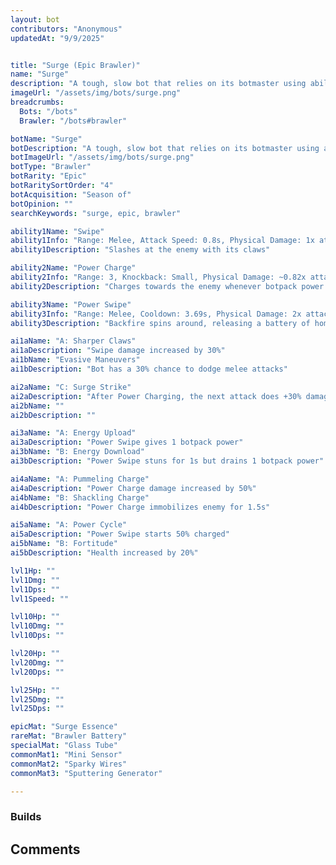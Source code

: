 ```yaml
---
layout: bot
contributors: "Anonymous"
updatedAt: "9/9/2025"


title: "Surge (Epic Brawler)"
name: "Surge"
description: "A tough, slow bot that relies on its botmaster using ability modules to close the distance and deal huge damage"
imageUrl: "/assets/img/bots/surge.png"
breadcrumbs:
  Bots: "/bots"
  Brawler: "/bots#brawler"

botName: "Surge"
botDescription: "A tough, slow bot that relies on its botmaster using ability modules to close the distance and deal huge damage"
botImageUrl: "/assets/img/bots/surge.png"
botType: "Brawler"
botRarity: "Epic"
botRaritySortOrder: "4"
botAcquisition: "Season of"
botOpinion: ""
searchKeywords: "surge, epic, brawler"

ability1Name: "Swipe"
ability1Info: "Range: Melee, Attack Speed: 0.8s, Physical Damage: 1x attack"
ability1Description: "Slashes at the enemy with its claws"

ability2Name: "Power Charge"
ability2Info: "Range: 3, Knockback: Small, Physical Damage: ~0.82x attack"
ability2Description: "Charges towards the enemy whenever botpack power is spent by its botmaster"

ability3Name: "Power Swipe"
ability3Info: "Range: Melee, Cooldown: 3.69s, Physical Damage: 2x attack"
ability3Description: "Backfire spins around, releasing a battery of homing plasma shots in a circle"

ai1aName: "A: Sharper Claws"
ai1aDescription: "Swipe damage increased by 30%"
ai1bName: "Evasive Maneuvers"
ai1bDescription: "Bot has a 30% chance to dodge melee attacks"

ai2aName: "C: Surge Strike"
ai2aDescription: "After Power Charging, the next attack does +30% damage per botpack power spent"
ai2bName: "" 
ai2bDescription: ""

ai3aName: "A: Energy Upload"
ai3aDescription: "Power Swipe gives 1 botpack power"
ai3bName: "B: Energy Download"
ai3bDescription: "Power Swipe stuns for 1s but drains 1 botpack power"

ai4aName: "A: Pummeling Charge"
ai4aDescription: "Power Charge damage increased by 50%"
ai4bName: "B: Shackling Charge"
ai4bDescription: "Power Charge immobilizes enemy for 1.5s"

ai5aName: "A: Power Cycle"
ai5aDescription: "Power Swipe starts 50% charged"
ai5bName: "B: Fortitude"
ai5bDescription: "Health increased by 20%"

lvl1Hp: ""
lvl1Dmg: ""
lvl1Dps: ""
lvl1Speed: ""

lvl10Hp: ""
lvl10Dmg: ""
lvl10Dps: ""

lvl20Hp: ""
lvl20Dmg: ""
lvl20Dps: ""

lvl25Hp: ""
lvl25Dmg: ""
lvl25Dps: ""

epicMat: "Surge Essence"
rareMat: "Brawler Battery"
specialMat: "Glass Tube"
commonMat1: "Mini Sensor"
commonMat2: "Sparky Wires"
commonMat3: "Sputtering Generator"

---
```


### Builds

## Comments
